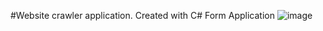 #Website crawler application. Created with C# Form Application
![image](https://user-images.githubusercontent.com/51403455/218575980-d3c2ae75-3229-4ac7-9175-5fb00fc7e68b.png)
